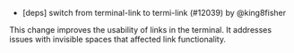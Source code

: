 - [deps] switch from terminal-link to termi-link (#12039) by @king8fisher

This change improves the usability of links in the terminal. It addresses issues with invisible spaces that affected link functionality.